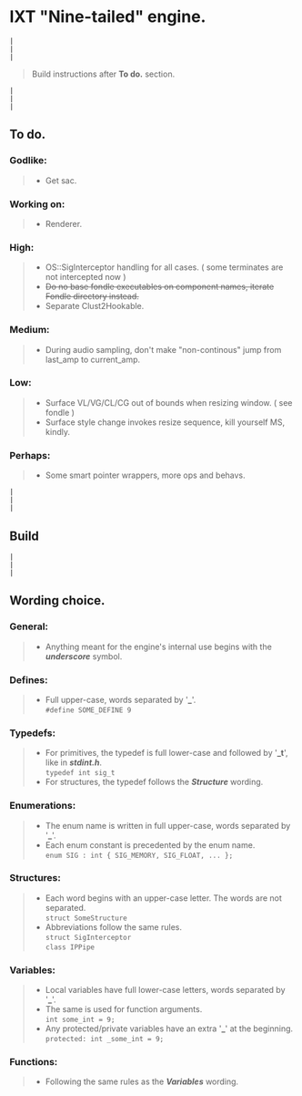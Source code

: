 # IXT "Nine-tailed" engine.

`|`<br>
`|`<br>
`|`<br>

> Build instructions after __To do.__ section. <br>

`|`<br>
`|`<br>
`|`<br>

## To do.

### Godlike:

> - Get sac. <br>

### Working on:

> - Renderer. <br>

### High:

> - OS::SigInterceptor handling for all cases. ( some terminates are not intercepted now ) <br>
> - ~~Do no base fondle executables on component names, iterate Fondle directory instead.~~ <br>
> - Separate Clust2Hookable. <br>

### Medium:

> - During audio sampling, don't make "non-continous" jump from last_amp to current_amp. <br>

### Low:

> - Surface VL/VG/CL/CG out of bounds when resizing window. ( see fondle ) <br>
> - Surface style change invokes resize sequence, kill yourself MS, kindly. <br>

### Perhaps:

> - Some smart pointer wrappers, more ops and behavs.<br>

`|`<br>
`|`<br>
`|`<br>

## Build

`|`<br>
`|`<br>
`|`<br>

## Wording choice.

### General:

> - Anything meant for the engine's internal use begins with the ***underscore*** symbol.

### Defines:

> - Full upper-case, words separated by '**_**'.<br>
> `#define SOME_DEFINE 9`

### Typedefs:

> - For primitives, the typedef is full lower-case and followed by '**_t**', like in ***stdint.h***.<br>
> `typedef int sig_t`<br>
> - For structures, the typedef follows the ***Structure*** wording.

### Enumerations:

> - The enum name is written in full upper-case, words separated by '**_**'.
> - Each enum constant is precedented by the enum name.<br>
> `enum SIG : int { SIG_MEMORY, SIG_FLOAT, ... };`

### Structures:

> - Each word begins with an upper-case letter. The words are not separated.<br>
> `struct SomeStructure`
> - Abbreviations follow the same rules.<br>
> `struct SigInterceptor`<br>
> `class IPPipe`

### Variables:

> - Local variables have full lower-case letters, words separated by '**_**'.
> - The same is used for function arguments.<br>
> `int some_int = 9;`
> - Any protected/private variables have an extra '**_**' at the beginning.<br>
> `protected: int _some_int = 9;`

### Functions: 

> - Following the same rules as the ***Variables*** wording.
